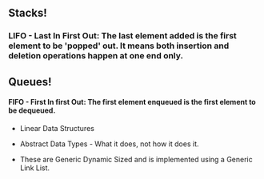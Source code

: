 ## Stacks!

### LIFO - Last In First Out: The last element added is the first element to be 'popped' out. It means both insertion and deletion operations happen at one end only.

## Queues!

#### FIFO - First In first Out: The first element enqueued is the first element to be dequeued.  

- Linear Data Structures

- Abstract Data Types - What it does, not how it does it.

- These are Generic Dynamic Sized and is implemented using a Generic Link List.
